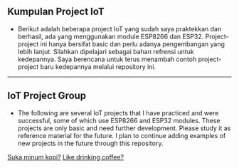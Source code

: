 ## Kumpulan Project IoT

- Berikut adalah beberapa project IoT yang sudah saya praktekkan dan berhasil, ada yang menggunakan module ESP8266 dan ESP32. Project-project ini hanya bersifat basic dan perlu adanya pengembangan yang lebih lanjut. Silahkan dipelajari sebagai bahan refrensi untuk kedepannya. Saya berencana untuk terus menambah contoh project-project baru kedepannya melalui repository ini.

---

## IoT Project Group

- The following are several IoT projects that I have practiced and were successful, some of which use ESP8266 and ESP32 modules. These projects are only basic and need further development. Please study it as reference material for the future. I plan to continue adding examples of new projects in the future through this repository.

[Suka minum kopi?](https://www.buymeacoffee.com/thoriktk)
[Like drinking coffee?](https://www.buymeacoffee.com/thoriktk)
